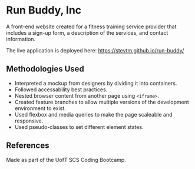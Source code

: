 # Run Buddy, Inc

A front-end website created for a fitness training service provider that includes a sign-up form, a description of the services, and contact information.

The live application is deployed here: https://stevtm.github.io/run-buddy/

## Methodologies Used

- Interpreted a mockup from designers by dividing it into containers.
- Followed accessability best practices.
- Nested browser content from another page using `<iframe>`.
- Created feature branches to allow multiple versions of the development environment to exist.
- Used flexbox and media queries to make the page scaleable and responsive.
- Used pseudo-classes to set different element states.

## References

Made as part of the UofT SCS Coding Bootcamp.
